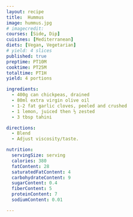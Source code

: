 ```yaml
---
layout: recipe
title:  Hummus
image: hummus.jpg
# imagecredit:
courses: [Side, Dip]
cuisines: [Mediterranean]
diets: [Vegan, Vegetarian]
# yield: 4 slices
published: true
preptime: PT10M
cooktime: PT25M
totaltime: PT1H
yield: 4 portions

ingredients:
  - 400g can chickpeas, drained
  - 80ml extra virgin olive oil
  - 1-2 fat garlic cloves, peeled and crushed
  - 1 lemon, juiced then ½ zested
  - 3 tbsp tahini

directions:
  - Blend
  - Adjust viscosity/taste.

nutrition:
  servingSize: serving
  calories: 380
  fatContent: 28
  saturatedFatContent: 4
  carbohydrateContent: 9
  sugarContent: 0.4
  fiberContent: 5
  proteinContent: 7
  sodiumContent: 0.01

---
```

